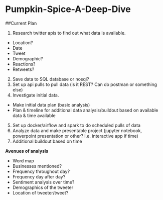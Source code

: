 # Pumpkin-Spice-A-Deep-Dive

##Current Plan

1. Research twitter apis to find out what data is available.
  - Location?
  - Date
  - Tweet
  - Demographic?
  - Reactions? 
  - Retweets?
2. Save data to SQL database or nosql?
3. Set up api pulls to pull data (is it REST? Can do postman or something else)
4. Investigate initial data.
  - Make initial data plan (basic analysis)
  - Plan & timeline for additional data analysis/buildout  based on available data & time available
5. Set up docker/airflow and spark to do scheduled pulls of data
6. Analyze data and make presentable project (jupyter notebook, powerpoint presentation or other? I.e. interactive app if time)
7. Additional buildout based on time

**Avenues of analysis**
  - Word map
  - Businesses mentioned?
  - Frequency throughout day?
  - Frequency day after day?
  - Sentiment analysis over time?
  - Demographics of the tweeter
  - Location of tweeter/tweet?
